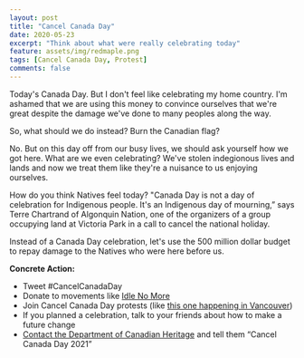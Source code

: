 ```yaml
---	
layout: post	
title: "Cancel Canada Day"	
date: 2020-05-23	
excerpt: "Think about what were really celebrating today"	
feature: assets/img/redmaple.png
tags: [Cancel Canada Day, Protest]	
comments: false	
---
```

Today's Canada Day. But I don't feel like celebrating my home country. I'm ashamed that we are using this money to convince ourselves that we're great despite the damage we've done to many peoples along the way. 

So, what should we do instead? Burn the Canadian flag? 

No. But on this day off from our busy lives, we should ask yourself how we got here. What are we even celebrating? We've stolen indegionous lives and lands and now we treat them like they're a nuisance to us enjoying ourselves.

How do you think Natives feel today? "Canada Day is not a day of celebration for Indigenous people. It's an Indigenous day of mourning,” says Terre Chartrand of Algonquin Nation, one of the organizers of a group occupying land at Victoria Park in a call to cancel the national holiday. 

Instead of a Canada Day celebration, let's use the 500 million dollar budget to repay damage to the Natives who were here before us. 

**Concrete Action:**
* Tweet #CancelCanadaDay 
* Donate to movements like <a target="_blank" href="https://idlenomore.ca/cancelcanadaday/">Idle No More</a>
* Join Cancel Canada Day protests (like <a target="_blank" href="https://dailyhive.com/vancouver/cancel-canada-day-march-vancouver-july-1-2020 ">this one happening in Vancouver</a>)
* If you planned a celebration, talk to your friends about how to make a future change
* <a target="_blank" href="https://www.canada.ca/en/canadian-heritage/contact-us.html">Contact the Department of Canadian Heritage</a> and tell them “Cancel Canada Day 2021”
